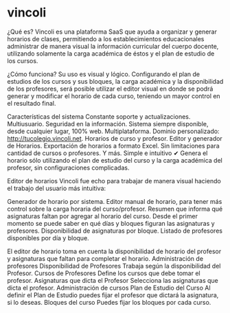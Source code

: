 # vincoli

¿Qué es?
Vincoli es una plataforma SaaS que ayuda a organizar y generar horarios de clases, permitiendo a los establecimientos educacionales administrar de manera visual la información curricular del cuerpo docente, utilizando solamente la carga académica de éstos y el plan de estudio de los cursos.

¿Cómo funciona?
Su uso es visual y lógico. Configurando el plan de estudios de los cursos y sus bloques, la carga académica y la disponibilidad de los profesores, será posible utilizar el editor visual en donde se podrá generar y modificar el horario de cada curso, teniendo un mayor control en el resultado final.

Características del sistema
Constante soporte y actualizaciones.
Multiusuario.
Seguridad en la información.
Sistema siempre disponible, desde cualquier lugar, 100% web.
Multiplataforma.
Dominio personalizado: http://tucolegio.vincoli.net.
Horarios de curso y profesor.
Editor y generador de Horarios.
Exportación de horarios a formato Excel.
Sin limitaciones para cantidad de cursos o profesores.
Y más.
Simple e intuitivo
✔ Genera el horario sólo utilizando el plan de estudio del curso y la carga académica del profesor, sin configuraciones complicadas.

Editor de horarios
Vincoli fue echo para trabajar de manera visual haciendo el trabajo del usuario más intuitiva:

Generador de horario por sistema.
Editor manual de horario, para tener más control sobre la carga horaria del curso/profesor.
Resumen que informa qué asignaturas faltan por agregar al horario del curso.
Desde el primer momento se puede saber en qué días y bloques figuran las asignaturas y profesores.
Disponibilidad de asignaturas por bloque.
Listado de profesores disponibles por día y bloque.

El editor de horario toma en cuenta la disponibilidad de horario del profesor y asignaturas que faltan para completar el horario.
Administración de profesores
Disponibilidad de Profesores
Trabaja según la disponibilidad del Profesor.
Cursos de Profesores
Define los cursos que debe tomar el profesor.
Asignaturas que dicta el Profesor
Selecciona las asignaturas que dicta el profesor.
Administración de cursos
Plan de Estudio del Curso
Al definir el Plan de Estudio puedes fijar el profesor que dictará la asignatura, si lo deseas.
Bloques del curso
Puedes fijar los bloques por cada curso.

